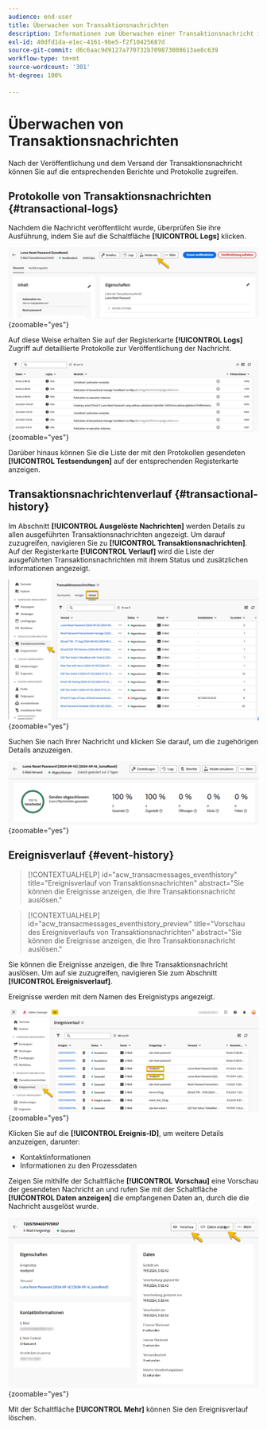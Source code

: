 ```yaml
---
audience: end-user
title: Überwachen von Transaktionsnachrichten
description: Informationen zum Überwachen einer Transaktionsnachricht in der Campaign Web-Benutzeroberfläche
exl-id: 40dfd1da-e1ec-4161-9be5-f2f10425687d
source-git-commit: d6c6aac9d9127a770732b709873008613ae8c639
workflow-type: tm+mt
source-wordcount: '301'
ht-degree: 100%

---
```


# Überwachen von Transaktionsnachrichten

Nach der Veröffentlichung und dem Versand der Transaktionsnachricht können Sie auf die entsprechenden Berichte und Protokolle zugreifen.

## Protokolle von Transaktionsnachrichten {#transactional-logs}

Nachdem die Nachricht veröffentlicht wurde, überprüfen Sie ihre Ausführung, indem Sie auf die Schaltfläche **[!UICONTROL Logs]** klicken.

![Screenshot mit der Schaltfläche „Logs“ in der Benutzeroberfläche für Transaktionsnachrichten](assets/transactional-logs.png){zoomable="yes"}

Auf diese Weise erhalten Sie auf der Registerkarte **[!UICONTROL Logs]** Zugriff auf detaillierte Protokolle zur Veröffentlichung der Nachricht.

![Screenshot mit der detaillierten Liste der Protokolle auf der Registerkarte „Logs“](assets/transactional-logslist.png){zoomable="yes"}

Darüber hinaus können Sie die Liste der mit den Protokollen gesendeten **[!UICONTROL Testsendungen]** auf der entsprechenden Registerkarte anzeigen.

## Transaktionsnachrichtenverlauf {#transactional-history}

Im Abschnitt **[!UICONTROL Ausgelöste Nachrichten]** werden Details zu allen ausgeführten Transaktionsnachrichten angezeigt. Um darauf zuzugreifen, navigieren Sie zu **[!UICONTROL Transaktionsnachrichten]**. Auf der Registerkarte **[!UICONTROL Verlauf]** wird die Liste der ausgeführten Transaktionsnachrichten mit ihrem Status und zusätzlichen Informationen angezeigt.

![Screenshot der Registerkarte „Verlauf“ mit einer Liste der ausgeführten Transaktionsnachrichten](assets/transactional-history.png){zoomable="yes"}

Suchen Sie nach Ihrer Nachricht und klicken Sie darauf, um die zugehörigen Details anzuzeigen.

![Screenshot mit detaillierten Berichtsdaten für eine ausgewählte Transaktionsnachricht](assets/transactional-reporting.png){zoomable="yes"}

## Ereignisverlauf {#event-history}

>[!CONTEXTUALHELP]
>id="acw_transacmessages_eventhistory"
>title="Ereignisverlauf von Transaktionsnachrichten"
>abstract="Sie können die Ereignisse anzeigen, die Ihre Transaktionsnachricht auslösen."

>[!CONTEXTUALHELP]
>id="acw_transacmessages_eventhistory_preview"
>title="Vorschau des Ereignisverlaufs von Transaktionsnachrichten"
>abstract="Sie können die Ereignisse anzeigen, die Ihre Transaktionsnachricht auslösen."

Sie können die Ereignisse anzeigen, die Ihre Transaktionsnachricht auslösen. Um auf sie zuzugreifen, navigieren Sie zum Abschnitt **[!UICONTROL Ereignisverlauf]**.

Ereignisse werden mit dem Namen des Ereignistyps angezeigt.

![Screenshot mit dem Abschnitt „Ereignisverlauf“ und den Namen des Ereignistyps](assets/event-history.png){zoomable="yes"}

Klicken Sie auf die **[!UICONTROL Ereignis-ID]**, um weitere Details anzuzeigen, darunter:

* Kontaktinformationen
* Informationen zu den Prozessdaten

Zeigen Sie mithilfe der Schaltfläche **[!UICONTROL Vorschau]** eine Vorschau der gesendeten Nachricht an und rufen Sie mit der Schaltfläche **[!UICONTROL Daten anzeigen]** die empfangenen Daten an, durch die die Nachricht ausgelöst wurde.

![Screenshot mit detaillierten Ereignisinformationen, einschließlich der Optionen „Vorschau“ und „Daten anzeigen“](assets/event-details.png){zoomable="yes"}

Mit der Schaltfläche **[!UICONTROL Mehr]** können Sie den Ereignisverlauf löschen.
